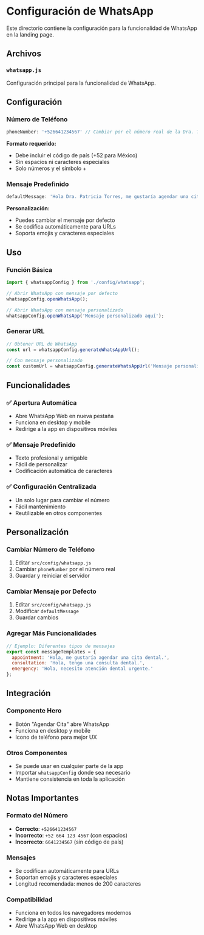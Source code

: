 # Configuración de WhatsApp

Este directorio contiene la configuración para la funcionalidad de WhatsApp en la landing page.

## Archivos

### `whatsapp.js`
Configuración principal para la funcionalidad de WhatsApp.

## Configuración

### Número de Teléfono
```javascript
phoneNumber: '+526641234567' // Cambiar por el número real de la Dra. Torres
```

**Formato requerido:**
- Debe incluir el código de país (+52 para México)
- Sin espacios ni caracteres especiales
- Solo números y el símbolo +

### Mensaje Predefinido
```javascript
defaultMessage: 'Hola Dra. Patricia Torres, me gustaría agendar una cita dental. ¿Podría ayudarme?'
```

**Personalización:**
- Puedes cambiar el mensaje por defecto
- Se codifica automáticamente para URLs
- Soporta emojis y caracteres especiales

## Uso

### Función Básica
```javascript
import { whatsappConfig } from './config/whatsapp';

// Abrir WhatsApp con mensaje por defecto
whatsappConfig.openWhatsApp();

// Abrir WhatsApp con mensaje personalizado
whatsappConfig.openWhatsApp('Mensaje personalizado aquí');
```

### Generar URL
```javascript
// Obtener URL de WhatsApp
const url = whatsappConfig.generateWhatsAppUrl();

// Con mensaje personalizado
const customUrl = whatsappConfig.generateWhatsAppUrl('Mensaje personalizado');
```

## Funcionalidades

### ✅ **Apertura Automática**
- Abre WhatsApp Web en nueva pestaña
- Funciona en desktop y mobile
- Redirige a la app en dispositivos móviles

### ✅ **Mensaje Predefinido**
- Texto profesional y amigable
- Fácil de personalizar
- Codificación automática de caracteres

### ✅ **Configuración Centralizada**
- Un solo lugar para cambiar el número
- Fácil mantenimiento
- Reutilizable en otros componentes

## Personalización

### Cambiar Número de Teléfono
1. Editar `src/config/whatsapp.js`
2. Cambiar `phoneNumber` por el número real
3. Guardar y reiniciar el servidor

### Cambiar Mensaje por Defecto
1. Editar `src/config/whatsapp.js`
2. Modificar `defaultMessage`
3. Guardar cambios

### Agregar Más Funcionalidades
```javascript
// Ejemplo: Diferentes tipos de mensajes
export const messageTemplates = {
  appointment: 'Hola, me gustaría agendar una cita dental.',
  consultation: 'Hola, tengo una consulta dental.',
  emergency: 'Hola, necesito atención dental urgente.'
};
```

## Integración

### Componente Hero
- Botón "Agendar Cita" abre WhatsApp
- Funciona en desktop y mobile
- Icono de teléfono para mejor UX

### Otros Componentes
- Se puede usar en cualquier parte de la app
- Importar `whatsappConfig` donde sea necesario
- Mantiene consistencia en toda la aplicación

## Notas Importantes

### Formato del Número
- **Correcto**: `+526641234567`
- **Incorrecto**: `+52 664 123 4567` (con espacios)
- **Incorrecto**: `6641234567` (sin código de país)

### Mensajes
- Se codifican automáticamente para URLs
- Soportan emojis y caracteres especiales
- Longitud recomendada: menos de 200 caracteres

### Compatibilidad
- Funciona en todos los navegadores modernos
- Redirige a la app en dispositivos móviles
- Abre WhatsApp Web en desktop
